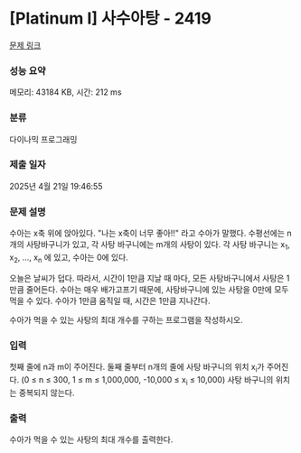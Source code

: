 # [Platinum I] 사수아탕 - 2419 

[문제 링크](https://www.acmicpc.net/problem/2419) 

### 성능 요약

메모리: 43184 KB, 시간: 212 ms

### 분류

다이나믹 프로그래밍

### 제출 일자

2025년 4월 21일 19:46:55

### 문제 설명

<p>수아는 x축 위에 앉아있다. "나는 x축이 너무 좋아!!" 라고 수아가 말했다. 수평선에는 n개의 사탕바구니가 있고, 각 사탕 바구니에는 m개의 사탕이 있다. 각 사탕 바구니는 x<sub>1</sub>, x<sub>2</sub>, ..., x<sub>n</sub> 에 있고, 수아는 0에 있다.</p>

<p>오늘은 날씨가 덥다. 따라서, 시간이 1만큼 지날 때 마다, 모든 사탕바구니에서 사탕은 1만큼 줄어든다. 수아는 매우 배가고프기 때문에, 사탕바구니에 있는 사탕을 0만에 모두 먹을 수 있다. 수아가 1만큼 움직일 때, 시간은 1만큼 지나간다.</p>

<p>수아가 먹을 수 있는 사탕의 최대 개수를 구하는 프로그램을 작성하시오.</p>

### 입력 

 <p>첫째 줄에 n과 m이 주어진다. 둘째 줄부터 n개의 줄에 사탕 바구니의 위치 x<sub>i</sub>가 주어진다. (0 ≤ n ≤ 300, 1 ≤ m ≤ 1,000,000, -10,000 ≤ x<sub>i</sub> ≤ 10,000) 사탕 바구니의 위치는 중복되지 않는다.</p>

### 출력 

 <p>수아가 먹을 수 있는 사탕의 최대 개수를 출력한다.</p>

